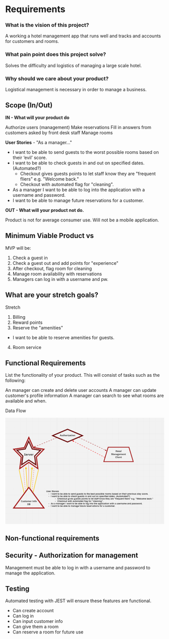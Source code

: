 # Requirements

### What is the vision of this project?

A working a hotel management app that runs well and tracks and accounts for customers and rooms.

### What pain point does this project solve?

Solves the difficulty and logistics of managing a large scale hotel.

### Why should we care about your product?

Logistical management is necessary in order to manage a business.

## Scope (In/Out)

**IN - What will your product do**

Authorize users (management)
Make reservations
Fill in answers from customers asked by front desk staff
Manage rooms

**User Stories** - "As a manager..."

- I want to be able to send guests to the worst possible rooms based on their ‘evil’ score.
- I want to be able to check guests in and out on specified dates. (Automated?)
    - Checkout gives guests points to let staff know they are "frequent fliers" e.g. "Welcome back."
    - Checkout with automated flag for "cleaning".
- As a manager I want to be able to log into the application with a username and password.
- I want to be able to manage future reservations for a customer.


**OUT - What will your product not do.**

Product is not for average consumer use.
Will not be a mobile application.


## Minimum Viable Product vs

MVP will be:

1) Check a guest in
2) Check a guest out and add points for "experience"
3) After checkout, flag room for cleaning
4) Manage room availability with reservations
5) Managers can log in with a username and pw.

## What are your stretch goals?

Stretch
1. Billing
2. Reward points
3. Reserve the "amenities"
- I want to be able to reserve amenities for guests.
4. Room service

## Functional Requirements
List the functionality of your product. This will consist of tasks such as the following:

An manager can create and delete user accounts
A manager can update customer's profile information
A manager can search to see what rooms are available and when.

Data Flow

![](project401uml.PNG)

## Non-functional requirements

## Security - Authorization for management

Management must be able to log in with a username and password to manage the application.

## Testing

Automated testing with JEST will ensure these features are functional.

- Can create account
- Can log in
- Can input customer info
- Can give them a room
- Can reserve a room for future use
